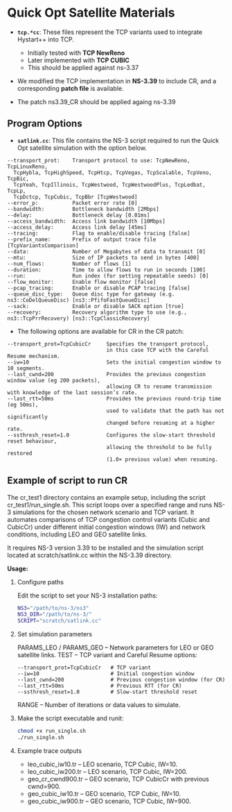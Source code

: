 # Quick Opt Satellite Materials

- **`tcp.*cc`**: These files represent the TCP variants used to integrate Hystart++ into TCP.  
  - Initially tested with **TCP NewReno**  
  - Later implemented with **TCP CUBIC**
  - This should be applied against ns-3.37

- We modified the TCP implementation in **NS-3.39** to include CR, and a corresponding **patch file** is available.
- The patch ns3.39_CR should be applied againg ns-3.39



## Program Options
- **`satlink.cc`**: This file contains the NS-3 script required to run the Quick Opt satellite simulation with the option below.

```text
--transport_prot:    Transport protocol to use: TcpNewReno, TcpLinuxReno,
  TcpHybla, TcpHighSpeed, TcpHtcp, TcpVegas, TcpScalable, TcpVeno, TcpBic,
  TcpYeah, TcpIllinois, TcpWestwood, TcpWestwoodPlus, TcpLedbat, TcpLp,
  TcpDctcp, TcpCubic, TcpBbr [TcpWestwood]
--error_p:           Packet error rate [0]
--bandwidth:         Bottleneck bandwidth [2Mbps]
--delay:             Bottleneck delay [0.01ms]
--access_bandwidth:  Access link bandwidth [10Mbps]
--access_delay:      Access link delay [45ms]
--tracing:           Flag to enable/disable tracing [false]
--prefix_name:       Prefix of output trace file [TcpVariantsComparison]
--data:              Number of Megabytes of data to transmit [0]
--mtu:               Size of IP packets to send in bytes [400]
--num_flows:         Number of flows [1]
--duration:          Time to allow flows to run in seconds [100]
--run:               Run index (for setting repeatable seeds) [0]
--flow_monitor:      Enable flow monitor [false]
--pcap_tracing:      Enable or disable PCAP tracing [false]
--queue_disc_type:   Queue disc type for gateway (e.g. ns3::CoDelQueueDisc) [ns3::PfifoFastQueueDisc]
--sack:              Enable or disable SACK option [true]
--recovery:          Recovery algorithm type to use (e.g., ns3::TcpPrrRecovery) [ns3::TcpClassicRecovery]
```

- The following options are available for CR in the CR patch:
  
```text
--transport_prot=TcpCubicCr     Specifies the transport protocol,
                                in this case TCP with the Careful Resume mechanism.
--iw=10                         Sets the initial congestion window to 10 segments.
--last_cwnd=200                 Provides the previous congestion window value (eg 200 packets),
                                allowing CR to resume transmission with knowledge of the last session’s rate.
--last_rtt=50ms                 Provides the previous round-trip time (eg 50ms),
                                used to validate that the path has not significantly
                                changed before resuming at a higher rate.
--ssthresh_reset=1.0            Configures the slow-start threshold reset behaviour,
                                allowing the threshold to be fully restored
                                (1.0× previous value) when resuming.
```


## Example of script to run CR

The cr_test1 directory contains an example setup, including the script cr_test1/run_single.sh.
This script loops over a specified range and runs NS-3 simulations for the chosen network scenario and TCP variant.
It automates comparisons of TCP congestion control variants (Cubic and CubicCr) under different initial
congestion windows (IW) and network conditions, including LEO and GEO satellite links.

It requires NS-3 version 3.39 to be installed and the simulation script located at scratch/satlink.cc within the NS-3.39 directory.

**Usage:**

1. Configure paths

   Edit the script to set your NS-3 installation paths:
   ```bash
   NS3="/path/to/ns-3/ns3"
   NS3_DIR="/path/to/ns-3/"
   SCRIPT="scratch/satlink.cc"
   ```

2. Set simulation parameters

   PARAMS_LEO / PARAMS_GEO – Network parameters for LEO or GEO satellite links.
   TEST – TCP variant and Careful Resume options:
   ```code
   --transport_prot=TcpCubicCr   # TCP variant
   --iw=10                       # Initial congestion window
   --last_cwnd=200               # Previous congestion window (for CR)
   --last_rtt=50ms               # Previous RTT (for CR)
   --ssthresh_reset=1.0          # Slow-start threshold reset
   ```

   RANGE – Number of iterations or data values to simulate.

3. Make the script  executable and runit:

   ```bash
   chmod +x run_single.sh
   ./run_single.sh
   ```

4. Example trace outputs
   - leo_cubic_iw10.tr – LEO scenario, TCP Cubic, IW=10.
   - leo_cubic_iw200.tr – LEO scenario, TCP Cubic, IW=200.
   - geo_cr_cwnd900.tr – GEO scenario, TCP CubicCr with previous cwnd=900.
   - geo_cubic_iw10.tr – GEO scenario, TCP Cubic, IW=10.
   - geo_cubic_iw900.tr – GEO scenario, TCP Cubic, IW=900.


